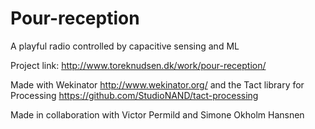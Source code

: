 # Pour-reception
A playful radio controlled by capacitive sensing and ML 

Project link: 
http://www.toreknudsen.dk/work/pour-reception/

Made with Wekinator http://www.wekinator.org/ and the Tact library for Processing https://github.com/StudioNAND/tact-processing

Made in collaboration with 
Victor Permild and Simone Okholm Hansnen 
